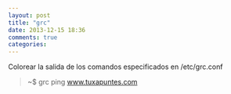 ```yaml
---
layout: post
title: "grc"
date: 2013-12-15 18:36
comments: true
categories: 
---
```

Colorear la salida de los comandos especificados en /etc/grc.conf

>~$ grc ping www.tuxapuntes.com

